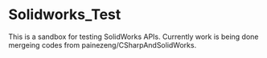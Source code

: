 # Solidworks_Test
This is a sandbox for testing SolidWorks APIs. Currently work is being done mergeing codes from painezeng/CSharpAndSolidWorks.
